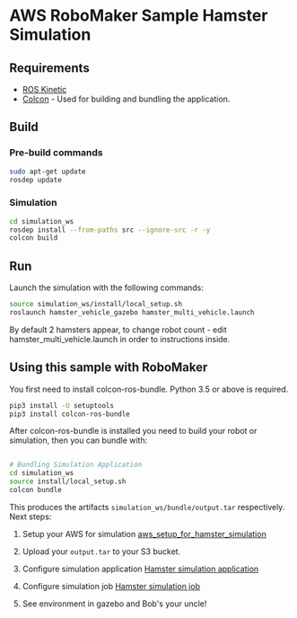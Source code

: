 # AWS RoboMaker Sample Hamster Simulation

## Requirements

- [ROS Kinetic](http://wiki.ros.org/kinetic/Installation/Ubuntu) 
- [Colcon](https://colcon.readthedocs.io/en/released/user/installation.html) - Used for building and bundling the application.

## Build

### Pre-build commands

```bash
sudo apt-get update
rosdep update
```

### Simulation

```bash
cd simulation_ws
rosdep install --from-paths src --ignore-src -r -y
colcon build
```

## Run

Launch the simulation with the following commands:

```bash
source simulation_ws/install/local_setup.sh
roslaunch hamster_vehicle_gazebo hamster_multi_vehicle.launch
```
By default 2 hamsters appear, to change robot count - edit hamster_multi_vehicle.launch in order to instructions inside.

## Using this sample with RoboMaker

You first need to install colcon-ros-bundle. Python 3.5 or above is required.

```bash
pip3 install -U setuptools
pip3 install colcon-ros-bundle
```

After colcon-ros-bundle is installed you need to build your robot or simulation, then you can bundle with:

```bash

# Bundling Simulation Application
cd simulation_ws
source install/local_setup.sh
colcon bundle
```

This produces the artifacts `simulation_ws/bundle/output.tar` respectively.
Next steps: 
1. Setup your AWS for simulation
[aws_setup_for_hamster_simulation](https://github.com/cogniteam/hamster_simulation/wiki/AWS-setup-for-hamster-simulation)

2. Upload your `output.tar` to your S3 bucket.

3. Configure simulation application
[Hamster simulation application](https://github.com/cogniteam/hamster_simulation/wiki/Hamster-simulation-application)

4. Configure simulation job
[Hamster simulation job](https://github.com/cogniteam/hamster_simulation/wiki/Hamster-simulation-job)

5. See environment in gazebo and Bob's your uncle! 
